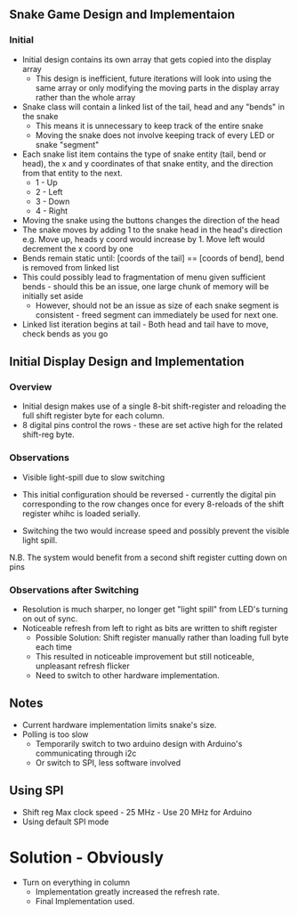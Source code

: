 ## Snake Game Design and Implementaion
### Initial
- Initial design contains its own array that gets copied into the display array
    - This design is inefficient, future iterations will look into using the same array or only
        modifying the moving parts in the display array rather than the whole array
- Snake class will contain a linked list of the tail, head and any "bends" in the snake
    - This means it is unnecessary to keep track of the entire snake
    - Moving the snake does not involve keeping track of every LED or snake "segment"
- Each snake list item contains the type of snake entity (tail, bend or head), the x and y coordinates of that snake entity, and the direction from that entity to the next.
    - 1 - Up
    - 2 - Left
    - 3 - Down
    - 4 - Right
- Moving the snake using the buttons changes the direction of the head
- The snake moves by adding 1 to the snake head in the head's direction e.g. Move up, heads y coord would increase by 1. Move left would decrement the x coord by one
- Bends remain static until: [coords of the tail] == [coords of bend], bend is removed from linked list
- This could possibly lead to fragmentation of menu given sufficient bends - should this be an issue,
    one large chunk of memory will be initially set aside
    - However, should not be an issue as size of each snake segment is consistent - freed segment 
        can immediately be used for next one.
- Linked list iteration begins at tail - Both head and tail have to move, check bends as you go

## Initial Display Design and Implementation
### Overview
- Initial design makes use of a single 8-bit shift-register and reloading the full shift register byte for each column. 
- 8 digital pins control the rows - these are set active high for the related shift-reg byte.

### Observations
- Visible light-spill due to slow switching

- This initial configuration should be reversed - currently the digital pin corresponding to the row changes once for every 8-reloads of the shift register whihc is loaded serially.
- Switching the two would increase speed and possibly prevent the visible light spill.

N.B. The system would benefit from a second shift register cutting down on pins

### Observations after Switching
- Resolution is much sharper, no longer get "light spill" from LED's turning on out of sync.
- Noticeable refresh from left to right as bits are written to shift register
    -   Possible Solution: Shift register manually rather than loading full byte each time
    -   This resulted in noticeable improvement but still noticeable, unpleasant refresh flicker
    -   Need to switch to other hardware implementation.

## Notes

- Current hardware implementation limits snake's size. 
- Polling is too slow
    - Temporarily switch to two arduino design with Arduino's communicating through i2c
    - Or switch to SPI, less software involved

## Using SPI
- Shift reg Max clock speed - 25 MHz - Use 20 MHz for Arduino
- Using default SPI mode

# Solution - Obviously
- Turn on everything in column
    - Implementation greatly increased the refresh rate.
    - Final Implementation used.